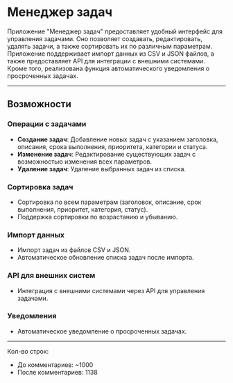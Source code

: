 # Менеджер задач

Приложение "Менеджер задач" предоставляет удобный интерфейс для управления задачами. Оно позволяет создавать, редактировать, удалять задачи, а также сортировать их по различным параметрам. Приложение поддерживает импорт данных из CSV и JSON файлов, а также предоставляет API для интеграции с внешними системами. Кроме того, реализована функция автоматического уведомления о просроченных задачах.

---

## Возможности

### Операции с задачами
- **Создание задач**: Добавление новых задач с указанием заголовка, описания, срока выполнения, приоритета, категории и статуса.
- **Изменение задач**: Редактирование существующих задач с возможностью изменения всех параметров.
- **Удаление задач**: Удаление выбранных задач из списка.

### Сортировка задач
- Сортировка по всем параметрам (заголовок, описание, срок выполнения, приоритет, категория, статус).
- Поддержка сортировки по возрастанию и убыванию.

### Импорт данных
- Импорт задач из файлов CSV и JSON.
- Автоматическое обновление списка задач после импорта.

### API для внешних систем
- Интеграция с внешними системами через API для управления задачами.

### Уведомления
- Автоматическое уведомление о просроченных задачах.

---

Кол-во строк:
- До комментариев: ~1000
- После комментариев: 1138